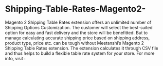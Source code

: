 # Shipping-Table-Rates-Magento2-
Magento 2 Shipping Table Rates extension offers an unlimited number of Shipping Options Customization.  The customer will select the best-suited option for easy and fast delivery and the store will be benefitted. But to manage calculating accurate shipping price based on shipping address, product type, price etc. can be tough without Meetanshi’s Magento 2 Shipping Table Rates extension. The extension calculates it through CSV file and thus helps to build a flexible table rate system for your store.  For more info, visit : 
